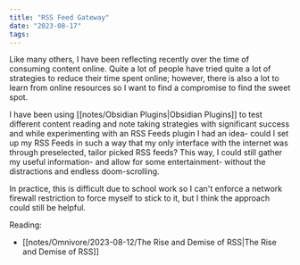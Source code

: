 ```yaml
---
title: "RSS Feed Gateway"
date: "2023-08-17"
tags:
---
```


Like many others, I have been reflecting recently over the time of consuming content online. Quite a lot of people have tried quite a lot of strategies to reduce their time spent online; however, there is also a lot to learn from online resources so I want to find a compromise to find the sweet spot.

I have been using [[notes/Obsidian Plugins|Obsidian Plugins]] to test different content reading and note taking strategies with significant success and while experimenting with an RSS Feeds plugin I had an idea- could I set up my RSS Feeds in such a way that my only interface with the internet was through preselected, tailor picked RSS feeds? This way, I could still gather my useful information- and allow for some entertainment- without the distractions and endless doom-scrolling. 

In practice, this is difficult due to school work so I can't enforce a network firewall restriction to force myself to stick to it, but I think the approach could still be helpful.

Reading:
- [[notes/Omnivore/2023-08-12/The Rise and Demise of RSS|The Rise and Demise of RSS]]